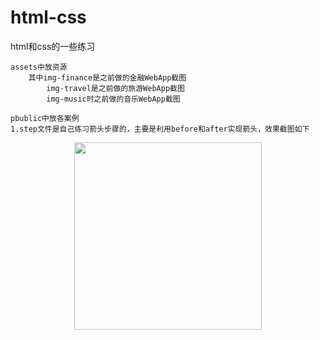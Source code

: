 # html-css
html和css的一些练习

    
    assets中放资源
        其中img-finance是之前做的金融WebApp截图
            img-travel是之前做的旅游WebApp截图
            img-music时之前做的音乐WebApp截图

    pbublic中放各案例
    1.step文件是自己练习箭头步骤的，主要是利用before和after实现箭头，效果截图如下
<div align="center">
  <img width="300" src="./step/1.png"/>
</div>

